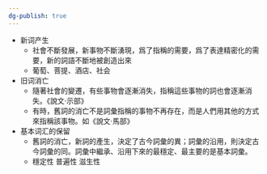 ```yaml
---
dg-publish: true
---
```


- 新词产生
	- 社會不斷發展，新事物不斷湧現，爲了指稱的需要，爲了表達精密化的需要，新的詞語不斷地被創造出來
	- 葡萄、菩提、酒店、社会
- 旧词消亡
	- 隨著社會的變遷，有些事物會逐漸消失，指稱這些事物的詞也會逐漸消失。《說文·示部》
	- 有時，舊詞的消亡不是詞彙指稱的事物不再存在，而是人們用其他的方式來指稱該事物。如《說文·馬部》
- 基本词汇的保留
	- 舊詞的消亡，新詞的產生，決定了古今詞彙的異；詞彙的沿用，則決定古今詞彙的同。詞彙中繼承、沿用下來的最穩定、最主要的是基本詞彙。
	- 穩定性 普遍性 滋生性